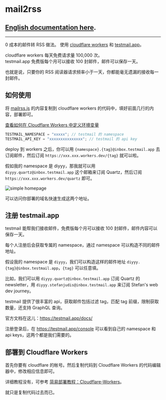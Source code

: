 # mail2rss

## [English documentation here](README_ZN.md).

---

0 成本的邮件转 RSS 做法。
使用 [cloudflare workers](https://workers.cloudflare.com/) 和 [testmail.app](https://testmail.app/)。

cloudflare workers 每天免费请求量 100,000 次。  
testmail.app 免费版每个月可以接收 100 封邮件，邮件可以保存一天。

也就是说，只要你的 RSS 阅读器请求频率小于一天，你都能毫无遗漏的接收每一封邮件。

## 如何使用

将 [mailrss.js](mail2rss.js) 的内容复制到 cloudflare workers 的代码中，填好前面几行的内容，部署即可。

[查看如何在 Cloudflare Workers 中定义环境变量](https://developers.cloudflare.com/workers/platform/environment-variables/#environment-variables-via-the-dashboard)

```js
TESTMAIL_NAMESPACE = "xxxxx"; // testmail 的 namespace
TESTMAIL_API_KEY = "xxxxxxxxxxxxxxx"; // testmail 的 api key
```

deploy 到 workers 之后，你可以用 `{namespace}.{tag}@inbox.testmail.app` 去订阅邮件，然后订阅 `https://xxx.xxx.workers.dev/{tag}` 就可以啦。

假如我的 namespace 是 diyyy，那我就可以用 `diyyy.quartz@inbox.testmail.app` 这个邮箱来订阅 Quartz，然后订阅 `https://xxx.xxx.workers.dev/quartz` 即可。

![simple homepage](https://user-images.githubusercontent.com/13938334/223634941-cb2ca52e-641a-4e06-b0d3-c675e5880b2e.png)

可以访问你部署的域名快速生成这两个地址。

## 注册 testmail.app

testmail 能帮我们接收邮件，免费版每个月可以接收 100 封邮件，邮件内容可以保存一天。

每个人注册后会获取专属的 namespace，通过 namespace 可以构造不同的邮件地址。

假设我的 namespace 是 `diyyy`，我们可以构造这样的邮件地址 `diyyy.{tag}@inbox.testmail.app`，`{tag}` 可以任意填。

比如，我们可以用 `diyyy.quartz@inbox.testmail.app` 订阅 Quartz 的 newsletter，用 `diyyy.stefanjudis@inbox.testmail.app` 来订阅 Stefan's web dev journey。

testmail 提供了很丰富的 api，获取邮件包括过滤 tag，匹配 tag 前缀，限制获取数量，还支持 GraphQL 查询。

官方文档在这儿：<https://testmail.app/docs/>

注册登录后，在 <https://testmail.app/console> 可以看到自己的 namespace 和 api keys，这两个都是我们需要的。

## 部署到 Cloudflare Workers

首先你要有 cloudflare 的帐号。然后复制代码到 Cloudflare Workers 的代码编辑器中，修改相应信息即可。

详细教程没有，可参考 [简易部署教程：Cloudflare-Workers](https://github.com/SeaHOH/GotoX/wiki/%E7%AE%80%E6%98%93%E9%83%A8%E7%BD%B2%E6%95%99%E7%A8%8B%EF%BC%9ACloudflare-Workers)。

就只是复制代码过去而已。
